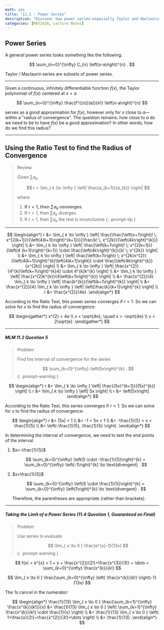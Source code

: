 ```yaml
---
math: yes
title: "11.2 - Power Series"
description: "Discover how power series—especially Taylor and Maclaurin expansions—approximate functions, master the Ratio Test to pin down radii and intervals of convergence, and watch series methods make quick work of limits."
categories: [MAT2420, Lecture Notes]
---
```


## Power Series

A general power series looks something like the following:

$$
\sum_{n=0}^{\infty} C_{n} \left(x-a\right)^{n}
.
$$

Taylor / Maclaurin series are subsets of power series.

---

Given a continuous, infinitely differentiable function $f(x)$, the Taylor polynomial of $f(x)$ centered at $x=a$

$$
\sum_{n=0}^{\infty} \frac{f^{(n)}(a)}{n!} \left(x-a\right)^{n}
$$

serves as a good approximation for $f(x)$, however only for $x$ close to $a$—within a "radius of convergence". The question remains: how close to $a$ do we need to be to have $f(x)$ be a good approximation? In other words, how do we find this radius?

---

## Using the Ratio Test to find the Radius of Convergence

> Review
>
> Given $\sum a_{k}$,
>
> $$
> r = \lim_{ k \to \infty } \left| \frac{a_{k+1}}{a_{k}} \right|
> $$
>
> where
>
> 1. **If $r<1$, then $\sum a_{k}$ converges.**
> 2. If $r>1$, then $\sum a_{k}$ diverges.
> 3. If $r=1$, then $\sum a_{k}$ the test is inconclusive
{: .prompt-tip }

---

$$
\begin{align*}
r &= \lim_{ k \to \infty } \left| \frac{\frac{\left(x+1\right)! \, x^{2(k+1)}}{\left(4(k+1)\right)^{k+1}}}{\frac{k! \, x^{2k}}{\left(4k\right)^{k}}} \right| \\ &= \lim_{ k \to \infty } \left| \frac{\left(k+1\right)! \; x^{2(k+1)}}{\left(4 (k+1)\right)^{k+1}} \cdot \frac{\left(4k\right)^{k}}{k! \; x^{2k}} \right| \\
&= \lim_{ k \to \infty } \left| \frac{\left(k+1\right) \; x^{2k}x^{2}}{\left(4(k+1)\right)^{k}\left(4(k+1)\right)} \cdot \frac{\left(4k\right)^{k}}{x^{2k}} \right| \\
&= \lim_{ k \to \infty } \left| \frac{x^{2}}{4^{k}\left(k+1\right)^{k}4} \cdot 4^{k}k^{k} \right| \\
&= \lim_{ k \to \infty } \left| \frac{x^{2}k^{k}}{4\left(k+1\right)^{k}} \right| \\
&= \frac{x^{2}}{4} \lim_{ k \to \infty } \left| \frac{k^{k}}{\left(k+1\right)^{k}} \right| \\
&= \frac{x^{2}}{4} \lim_{ k \to \infty } \left| \left(\frac{k}{k+1}\right)^{k} \right| \\
r &= \frac{x^{2}}{4e}
.\end{align*}
$$

According to the Ratio Test, this power series converges if $r<1$. So we can solve for $x$ to find the radius of convergence:

$$
\begin{gather*}
x^{2} < 4e \\
x < \sqrt{4e}, \quad x > -\sqrt{4e} \\
x < 2\sqrt{e}
.\end{gather*}
$$

---

##### MLM 11.2 Question 5

> Problem
>
> Find the interval of convergence for the series
>
> $$
> \sum_{k=0}^{\infty} \left(5x\right)^{k}
> .
> $$
{: .prompt-warning }

$$
\begin{align*}
r &= \lim_{ k \to \infty } \left| \frac{(5x)^{k+1}}{(5x)^{k}} \right| \\
r &= \lim_{ k \to \infty } \left| 5x \right| \\
r &= \left|5x\right|
.\end{align*}
$$

According to the Ratio Test, this series converges if $r<1$. So we can solve for $x$ to find the radius of convergence:

$$
\begin{align*}
r &= |5x| < 1 \\
&= -1 < 5x < 1 \\
&= -\frac{1}{5} < x < \frac{1}{5} \\
&= \left(-\frac{1}{5}, \frac{1}{5} \right)
.\end{align*}
$$

In determining the interval of convergence, we need to test the end points of the interval.

1. $x=-\frac{1}{5}$

    $$
    \sum_{k=0}^{\infty} \left(5 \cdot -\frac{1}{5}\right)^{k}
    = \sum_{k=0}^{\infty} \left(-1\right)^{k} \to \text{divergent}
    .
    $$

2. $x=\frac{1}{5}$

    $$
    \sum_{k=0}^{\infty} \left(5 \cdot \frac{1}{5}\right)^{k} = \sum_{k=0}^{\infty} \left(1\right)^{k} \to \text{divergent}
    .
    $$

    Therefore, the parentheses are appropriate (rather than brackets).

---

##### Taking the Limit of a Power Series (11.4 Question 1, Guaranteed on Final)

> Problem
>
> Use series to evaluate
>
> $$
> \lim_{ x \to 0 } \frac{e^{x}-1}{13x}
> $$
{: .prompt-warning }

$$
f(x) = e^{x} = 1 + x + \frac{x^{2}}{2!}+\frac{x^{3}}{3!} + \dots
= \sum_{k=0}^{\infty} \frac{x^{k}}{k!}
$$

$$
\lim_{ x \to 0 } \frac{\sum_{k=0}^{\infty} \left( \frac{x^{k}}{k!} \right)-1}{13x}
$$

The $1$s cancel in the numerator:

$$
\begin{align*}
\frac{1}{13} \lim_{ x \to 0 } \frac{\sum_{k=1}^{\infty} \frac{x^{k}}{k!}}{x}
&= \frac{1}{13} \lim_{ x \to 0 } \left( \sum_{k=1}^{\infty} \frac{x^{k}}{k!} \cdot \frac{1}{x} \right) \\
&= \frac{1}{13} \lim_{  x \to 0 } \left( 1+\frac{x}{2!}+\frac{x^{2}}{3!}+\dots \right) \\
&= \frac{1}{13}
.\end{align*}
$$
